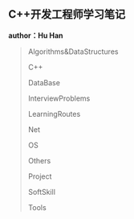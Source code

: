 ## C++开发工程师学习笔记

**author：Hu Han**

> Algorithms&DataStructures
>
> C++
>
> DataBase
>
> InterviewProblems
>
> LearningRoutes
>
> Net
>
> OS
>
> Others
>
> Project
>
> SoftSkill
>
> Tools

